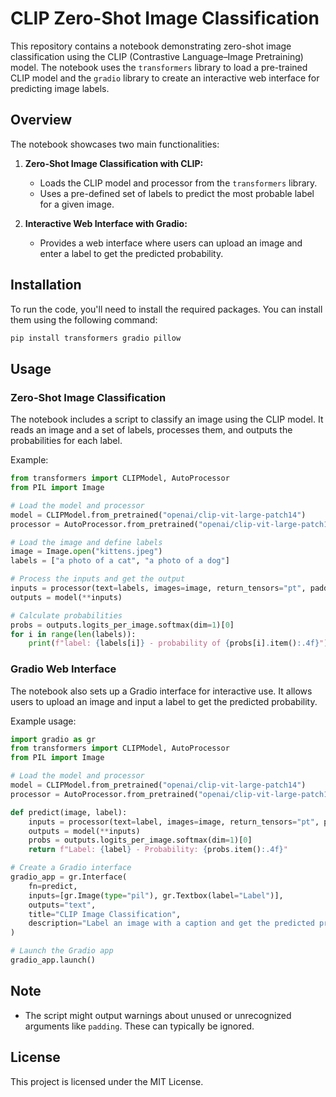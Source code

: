 # CLIP Zero-Shot Image Classification

This repository contains a notebook demonstrating zero-shot image classification using the CLIP (Contrastive Language–Image Pretraining) model. The notebook uses the `transformers` library to load a pre-trained CLIP model and the `gradio` library to create an interactive web interface for predicting image labels.

## Overview

The notebook showcases two main functionalities:

1. **Zero-Shot Image Classification with CLIP:**
   - Loads the CLIP model and processor from the `transformers` library.
   - Uses a pre-defined set of labels to predict the most probable label for a given image.

2. **Interactive Web Interface with Gradio:**
   - Provides a web interface where users can upload an image and enter a label to get the predicted probability.

## Installation

To run the code, you'll need to install the required packages. You can install them using the following command:

```sh
pip install transformers gradio pillow
```

## Usage

### Zero-Shot Image Classification

The notebook includes a script to classify an image using the CLIP model. It reads an image and a set of labels, processes them, and outputs the probabilities for each label.

Example:

```python
from transformers import CLIPModel, AutoProcessor
from PIL import Image

# Load the model and processor
model = CLIPModel.from_pretrained("openai/clip-vit-large-patch14")
processor = AutoProcessor.from_pretrained("openai/clip-vit-large-patch14")

# Load the image and define labels
image = Image.open("kittens.jpeg")
labels = ["a photo of a cat", "a photo of a dog"]

# Process the inputs and get the output
inputs = processor(text=labels, images=image, return_tensors="pt", padding=True)
outputs = model(**inputs)

# Calculate probabilities
probs = outputs.logits_per_image.softmax(dim=1)[0]
for i in range(len(labels)):
    print(f"label: {labels[i]} - probability of {probs[i].item():.4f}")
```

### Gradio Web Interface

The notebook also sets up a Gradio interface for interactive use. It allows users to upload an image and input a label to get the predicted probability.

Example usage:

```python
import gradio as gr
from transformers import CLIPModel, AutoProcessor
from PIL import Image

# Load the model and processor
model = CLIPModel.from_pretrained("openai/clip-vit-large-patch14")
processor = AutoProcessor.from_pretrained("openai/clip-vit-large-patch14")

def predict(image, label):
    inputs = processor(text=label, images=image, return_tensors="pt", padding=True)
    outputs = model(**inputs)
    probs = outputs.logits_per_image.softmax(dim=1)[0]
    return f"Label: {label} - Probability: {probs.item():.4f}"

# Create a Gradio interface
gradio_app = gr.Interface(
    fn=predict,
    inputs=[gr.Image(type="pil"), gr.Textbox(label="Label")],
    outputs="text",
    title="CLIP Image Classification",
    description="Label an image with a caption and get the predicted probability.",
)

# Launch the Gradio app
gradio_app.launch()
```

## Note

- The script might output warnings about unused or unrecognized arguments like `padding`. These can typically be ignored.

## License

This project is licensed under the MIT License.
